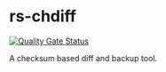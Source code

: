 # rs-chdiff

[![Quality Gate Status](https://sonarcloud.io/api/project_badges/measure?project=soerenkoehler_rs-chdiff&metric=alert_status)](https://sonarcloud.io/project/overview?id=soerenkoehler_rs-chdiff)

A checksum based diff and backup tool.
